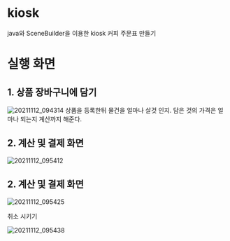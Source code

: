 # kiosk
java와 SceneBuilder을 이용한 kiosk 커피 주문표 만들기


# 실행 화면

## 1. 상품 장바구니에 담기
![20211112_094314](https://user-images.githubusercontent.com/93520535/141395624-da7ea0a2-1eda-4c9e-9505-d7d4fb7a42ac.png)
상품을 등록한뒤 물건을 얼마나 살것 인지.   담은 것의 가격은 얼마나 되는지 계산까지 해준다.

## 2. 계산 및 결제 화면
![20211112_095412](https://user-images.githubusercontent.com/93520535/141395703-bccffe6d-b06e-4a80-a7a4-0de18dbafdcf.png)


## 2. 계산 및 결제 화면
![20211112_095425](https://user-images.githubusercontent.com/93520535/141395760-9ee4e332-0208-48dc-a4f1-da5a9677b709.png)

취소 시키기


![20211112_095438](https://user-images.githubusercontent.com/93520535/141395776-2f7cd9b8-8089-4b9c-84d3-2b3bcb194364.png)


